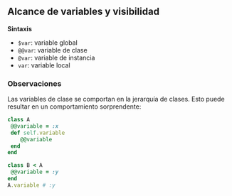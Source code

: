 ## Alcance de variables y visibilidad


**Sintaxis**

- `$var`: variable global
- `@@var`: variable de clase
- `@var`: variable de instancia
- `var`: variable local

### Observaciones

Las variables de clase se comportan en la jerarquía de clases. Esto puede resultar en un comportamiento sorprendente:


```ruby
class A
 @@variable = :x
 def self.variable
 	@@variable
 end
end

class B < A
 @@variable = :y
end
A.variable # :y
```
